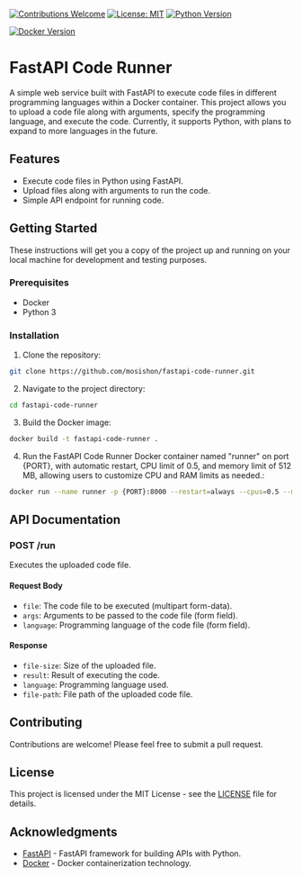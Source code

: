 [![Contributions Welcome](https://img.shields.io/badge/contributions-welcome-brightgreen.svg)](CONTRIBUTING.md)
[![License: MIT](https://img.shields.io/badge/License-MIT-yellow.svg)](LICENSE)
[![Python Version](https://img.shields.io/badge/python-3670A0?style=for-the-badge&logo=python&logoColor=ffdd54)](https://www.python.org/downloads/)

[![Docker Version](https://img.shields.io/badge/docker-latest-blue.svg)](https://www.docker.com/get-started)

# FastAPI Code Runner

A simple web service built with FastAPI to execute code files in different programming languages within a Docker container. This project allows you to upload a code file along with arguments, specify the programming language, and execute the code. Currently, it supports Python, with plans to expand to more languages in the future.

## Features

- Execute code files in Python using FastAPI.
- Upload files along with arguments to run the code.
- Simple API endpoint for running code.

## Getting Started

These instructions will get you a copy of the project up and running on your local machine for development and testing purposes.

### Prerequisites

- Docker
- Python 3

### Installation

1. Clone the repository:

```bash
git clone https://github.com/mosishon/fastapi-code-runner.git
```

2. Navigate to the project directory:
```bash
cd fastapi-code-runner
```
3. Build the Docker image:
```bash
docker build -t fastapi-code-runner .
```
4. Run the FastAPI Code Runner Docker container named "runner" on port {PORT}, with automatic restart, CPU limit of 0.5, and memory limit of 512 MB, allowing users to customize CPU and RAM limits as needed.:
```bash
docker run --name runner -p {PORT}:8000 --restart=always --cpus=0.5 --memory="512m" -d fastapi-code-runner
```

## API Documentation

### POST /run

Executes the uploaded code file.

#### Request Body

- `file`: The code file to be executed (multipart form-data).
- `args`: Arguments to be passed to the code file (form field).
- `language`: Programming language of the code file (form field).

#### Response

- `file-size`: Size of the uploaded file.
- `result`: Result of executing the code.
- `language`: Programming language used.
- `file-path`: File path of the uploaded code file.


## Contributing

Contributions are welcome! Please feel free to submit a pull request.

## License

This project is licensed under the MIT License - see the [LICENSE](LICENSE) file for details.

## Acknowledgments

- [FastAPI](https://fastapi.tiangolo.com/) - FastAPI framework for building APIs with Python.
- [Docker](https://www.docker.com/) - Docker containerization technology.
